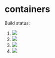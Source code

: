 # containers

Build status:

1. [![](https://github.com/amyyu116/containers/workflows/tests-fibonacci/badge.svg)](https://github.com/amyyu116/containers/actions?query=workflow%3Atests-fibonacci)
1. [![](https://github.com/amyyu116/containers/workflows/tests-range/badge.svg)](https://github.com/amyyu116/containers/actions?query=workflow%3Atests-range)
1. [![](https://github.com/amyyu116/containers/workflows/tests-BST/badge.svg)](https://github.com/amyyu116/containers/actions?query=workflow%3Atests-BST)
1. [![](https://github.com/amyyu116/containers/workflows/tests-BinaryTree/badge.svg)](https://github.com/amyyu116/containers/actions?query=workflow%3Atests-BinaryTree)
